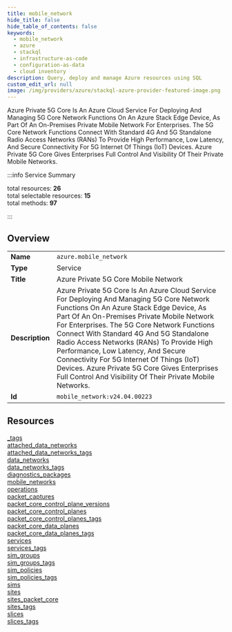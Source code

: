 ```yaml
---
title: mobile_network
hide_title: false
hide_table_of_contents: false
keywords:
  - mobile_network
  - azure
  - stackql
  - infrastructure-as-code
  - configuration-as-data
  - cloud inventory
description: Query, deploy and manage Azure resources using SQL
custom_edit_url: null
image: /img/providers/azure/stackql-azure-provider-featured-image.png
---
```


Azure Private 5G Core Is An Azure Cloud Service For Deploying And Managing 5G Core Network Functions On An Azure Stack Edge Device, As Part Of An On-Premises Private Mobile Network For Enterprises. The 5G Core Network Functions Connect With Standard 4G And 5G Standalone Radio Access Networks (RANs) To Provide High Performance, Low Latency, And Secure Connectivity For 5G Internet Of Things (IoT) Devices. Azure Private 5G Core Gives Enterprises Full Control And Visibility Of Their Private Mobile Networks.  
    
:::info Service Summary

<div class="row">
<div class="providerDocColumn">
<span>total resources:&nbsp;<b>26</b></span><br />
<span>total selectable resources:&nbsp;<b>15</b></span><br />
<span>total methods:&nbsp;<b>97</b></span><br />
</div>
</div>

:::

## Overview
<table><tbody>
<tr><td><b>Name</b></td><td><code>azure.mobile_network</code></td></tr>
<tr><td><b>Type</b></td><td>Service</td></tr>
<tr><td><b>Title</b></td><td>Azure Private 5G Core Mobile Network</td></tr>
<tr><td><b>Description</b></td><td>Azure Private 5G Core Is An Azure Cloud Service For Deploying And Managing 5G Core Network Functions On An Azure Stack Edge Device, As Part Of An On-Premises Private Mobile Network For Enterprises. The 5G Core Network Functions Connect With Standard 4G And 5G Standalone Radio Access Networks (RANs) To Provide High Performance, Low Latency, And Secure Connectivity For 5G Internet Of Things (IoT) Devices. Azure Private 5G Core Gives Enterprises Full Control And Visibility Of Their Private Mobile Networks.</td></tr>
<tr><td><b>Id</b></td><td><code>mobile_network:v24.04.00223</code></td></tr>
</tbody></table>

## Resources
<div class="row">
<div class="providerDocColumn">
<a href="/providers/azure/mobile_network/_tags/">_tags</a><br />
<a href="/providers/azure/mobile_network/attached_data_networks/">attached_data_networks</a><br />
<a href="/providers/azure/mobile_network/attached_data_networks_tags/">attached_data_networks_tags</a><br />
<a href="/providers/azure/mobile_network/data_networks/">data_networks</a><br />
<a href="/providers/azure/mobile_network/data_networks_tags/">data_networks_tags</a><br />
<a href="/providers/azure/mobile_network/diagnostics_packages/">diagnostics_packages</a><br />
<a href="/providers/azure/mobile_network/mobile_networks/">mobile_networks</a><br />
<a href="/providers/azure/mobile_network/operations/">operations</a><br />
<a href="/providers/azure/mobile_network/packet_captures/">packet_captures</a><br />
<a href="/providers/azure/mobile_network/packet_core_control_plane_versions/">packet_core_control_plane_versions</a><br />
<a href="/providers/azure/mobile_network/packet_core_control_planes/">packet_core_control_planes</a><br />
<a href="/providers/azure/mobile_network/packet_core_control_planes_tags/">packet_core_control_planes_tags</a><br />
<a href="/providers/azure/mobile_network/packet_core_data_planes/">packet_core_data_planes</a><br />
</div>
<div class="providerDocColumn">
<a href="/providers/azure/mobile_network/packet_core_data_planes_tags/">packet_core_data_planes_tags</a><br />
<a href="/providers/azure/mobile_network/services/">services</a><br />
<a href="/providers/azure/mobile_network/services_tags/">services_tags</a><br />
<a href="/providers/azure/mobile_network/sim_groups/">sim_groups</a><br />
<a href="/providers/azure/mobile_network/sim_groups_tags/">sim_groups_tags</a><br />
<a href="/providers/azure/mobile_network/sim_policies/">sim_policies</a><br />
<a href="/providers/azure/mobile_network/sim_policies_tags/">sim_policies_tags</a><br />
<a href="/providers/azure/mobile_network/sims/">sims</a><br />
<a href="/providers/azure/mobile_network/sites/">sites</a><br />
<a href="/providers/azure/mobile_network/sites_packet_core/">sites_packet_core</a><br />
<a href="/providers/azure/mobile_network/sites_tags/">sites_tags</a><br />
<a href="/providers/azure/mobile_network/slices/">slices</a><br />
<a href="/providers/azure/mobile_network/slices_tags/">slices_tags</a><br />
</div>
</div>
